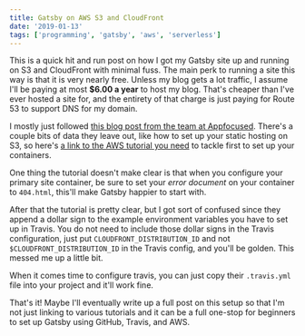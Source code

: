 ```yaml
---
title: Gatsby on AWS S3 and CloudFront
date: '2019-01-13'
tags: ['programming', 'gatsby', 'aws', 'serverless']
---
```


This is a quick hit and run post on how I got my Gatsby site up and running on S3 and CloudFront with minimal fuss. The main perk to running a site this way is that it is very nearly free. Unless my blog gets a lot traffic, I assume I'll be paying at most <strong>$6.00 a year</strong> to host my blog. That's cheaper than I've ever hosted a site for, and the entirety of that charge is just paying for Route 53 to support DNS for my domain.

I mostly just followed <a href="https://itnext.io/static-website-over-https-with-s3-cloudfront-gatsby-continuously-delivered-b2b33bb7fa29?gi=a248acb3a913">this blog post from the team at Appfocused</a>. There's a couple bits of data they leave out, like how to set up your static hosting on S3, so here's <a href="https://docs.aws.amazon.com/AmazonS3/latest/dev/website-hosting-custom-domain-walkthrough.html">a link to the AWS tutorial you need</a> to tackle first to set up your containers.

One thing the tutorial doesn't make clear is that when you configure your primary site container, be sure to set your <em>error document</em> on your container to `404.html`, this'll make Gatsby happier to start with.

After that the tutorial is pretty clear, but I got sort of confused since they append a dollar sign to the example environment variables you have to set up in Travis. You do not need to include those dollar signs in the Travis configuration, just put `CLOUDFRONT_DISTRIBUTION_ID` and not `$CLOUDFRONT_DISTRIBUTION_ID` in the Travis config, and you'll be golden. This messed me up a little bit.

When it comes time to configure travis, you can just copy their `.travis.yml` file into your project and it'll work fine.

That's it! Maybe I'll eventually write up a full post on this setup so that I'm not just linking to various tutorials and it can be a full one-stop for beginners to set up Gatsby using GitHub, Travis, and AWS.

